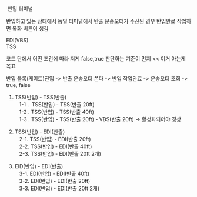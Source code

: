 반입 터미널

반입하고 있는 상태에서 동일 터미널에서 반출 운송오더가 수신된 경우 반입완료 작업하면 복화 버튼이 생김

EDI(VBS)  
TSS

코드 단에서 어떤 조건에 따라 저게 false,true 판단하는 기준이 먼지 << 이거 아는게 목표

반입 블록(게이트)진입 -> 반출 운송오더 쏜다 -> 반입 작업완료 -> 운송오더 조회 -> true, false

1. TSS(반입) - TSS(반출)   
   1-1 .  TSS(반입) - TSS(반출 20ft)  
   1-2 . TSS(반입) - TSS(반출 40ft)  
   1-3 . TSS(반입) - TSS(반출 20ft) - VBS(반출 20ft) -> 활성화되어야 정상  
  
2. TSS(반입) - EDI(반출)   
   2-1. TSS(반입) - EDI(반출 20ft)  
   2-2. TSS(반입) - EDI(반출 40ft)  
   2-3. TSS(반입) - EDI(반출 20ft 2개)  
  
3. EID(반입) - EDI(반출)  
   3-1. EDI(반입) - EDI(반출 40ft)  
   3-2. EDI(반입) - EDI(반출 20ft)  
   3-3. EDI(반입) - EDI(반출 20ft 2개)